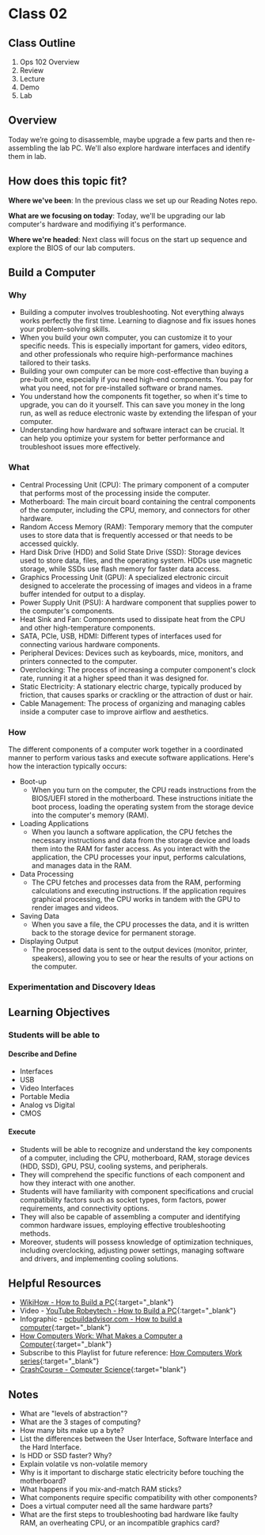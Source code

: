 # Class 02

## Class Outline

1. Ops 102 Overview
1. Review
1. Lecture
1. Demo
1. Lab 

## Overview

Today we’re going to disassemble, maybe upgrade a few parts and then re-assembling the lab PC. We'll also explore hardware interfaces and identify them in lab.

## How does this topic fit?

**Where we've been**:
In the previous class we set up our Reading Notes repo.

**What are we focusing on today**:
Today, we'll be upgrading our lab computer's hardware and modifiying it's performance.

**Where we're headed**:
Next class will focus on the start up sequence and explore the BIOS of our lab computers.

## Build a Computer

### Why
- Building a computer involves troubleshooting. Not everything always works perfectly the first time. Learning to diagnose and fix issues hones your problem-solving skills.
- When you build your own computer, you can customize it to your specific needs. This is especially important for gamers, video editors, and other professionals who require high-performance machines tailored to their tasks.
- Building your own computer can be more cost-effective than buying a pre-built one, especially if you need high-end components. You pay for what you need, not for pre-installed software or brand names.
- You understand how the components fit together, so when it's time to upgrade, you can do it yourself. This can save you money in the long run, as well as reduce electronic waste by extending the lifespan of your computer.
- Understanding how hardware and software interact can be crucial. It can help you optimize your system for better performance and troubleshoot issues more effectively.

### What
- Central Processing Unit (CPU): The primary component of a computer that performs most of the processing inside the computer.
- Motherboard: The main circuit board containing the central components of the computer, including the CPU, memory, and connectors for other hardware.
- Random Access Memory (RAM): Temporary memory that the computer uses to store data that is frequently accessed or that needs to be accessed quickly.
- Hard Disk Drive (HDD) and Solid State Drive (SSD): Storage devices used to store data, files, and the operating system. HDDs use magnetic storage, while SSDs use flash memory for faster data access.
- Graphics Processing Unit (GPU): A specialized electronic circuit designed to accelerate the processing of images and videos in a frame buffer intended for output to a display.
- Power Supply Unit (PSU): A hardware component that supplies power to the computer's components.
- Heat Sink and Fan: Components used to dissipate heat from the CPU and other high-temperature components.
- SATA, PCIe, USB, HDMI: Different types of interfaces used for connecting various hardware components.
- Peripheral Devices: Devices such as keyboards, mice, monitors, and printers connected to the computer.
- Overclocking: The process of increasing a computer component's clock rate, running it at a higher speed than it was designed for.
- Static Electricity: A stationary electric charge, typically produced by friction, that causes sparks or crackling or the attraction of dust or hair.
- Cable Management: The process of organizing and managing cables inside a computer case to improve airflow and aesthetics.

### How
The different components of a computer work together in a coordinated manner to perform various tasks and execute software applications. Here's how the interaction typically occurs:
- Boot-up
  - When you turn on the computer, the CPU reads instructions from the BIOS/UEFI stored in the motherboard. These instructions initiate the boot process, loading the operating system from the storage device into the computer's memory (RAM).
- Loading Applications
  - When you launch a software application, the CPU fetches the necessary instructions and data from the storage device and loads them into the RAM for faster access. As you interact with the application, the CPU processes your input, performs calculations, and manages data in the RAM.
- Data Processing
  - The CPU fetches and processes data from the RAM, performing calculations and executing instructions. If the application requires graphical processing, the CPU works in tandem with the GPU to render images and videos.
- Saving Data
  - When you save a file, the CPU processes the data, and it is written back to the storage device for permanent storage.
- Displaying Output
  - The processed data is sent to the output devices (monitor, printer, speakers), allowing you to see or hear the results of your actions on the computer.

### Experimentation and Discovery Ideas


## Learning Objectives

### Students will be able to

#### Describe and Define

- Interfaces
- USB
- Video Interfaces
- Portable Media
- Analog vs Digital
- CMOS

#### Execute

- Students will be able to recognize and understand the key components of a computer, including the CPU, motherboard, RAM, storage devices (HDD, SSD), GPU, PSU, cooling systems, and peripherals. 
- They will comprehend the specific functions of each component and how they interact with one another. 
- Students will have familiarity with component specifications and crucial compatibility factors such as socket types, form factors, power requirements, and connectivity options. 
- They will also be capable of assembling a computer and identifying common hardware issues, employing effective troubleshooting methods. 
- Moreover, students will possess knowledge of optimization techniques, including overclocking, adjusting power settings, managing software and drivers, and implementing cooling solutions.

## Helpful Resources

- [WikiHow - How to Build a PC](https://www.wikihow.com/Build-a-Computer){:target="_blank"}
- Video - [YouTube Robeytech - How to Build a PC](https://www.youtube.com/watch?v=MtALhv22Ltk){:target="_blank"}
- Infographic - [pcbuildadvisor.com - How to build a computer](https://www.pcbuildadvisor.com/how-to-build-a-computer-step-by-step-infographic/){:target="_blank"}
- [How Computers Work: What Makes a Computer a Computer](https://www.youtube.com/watch?v=mCq8-xTH7jA&list=PLzdnOPI1iJNcsRwJhvksEo1tJqjIqWbN-&index=3&){:target="_blank"}
- Subscribe to this Playlist for future reference: [How Computers Work series](https://www.youtube.com/playlist?list=PLzdnOPI1iJNcsRwJhvksEo1tJqjIqWbN-){:target="_blank"}
- [CrashCourse - Computer Science](https://www.youtube.com/playlist?list=PL8dPuuaLjXtNlUrzyH5r6jN9ulIgZBpdo){:target="blank"}

## Notes

- What are "levels of abstraction"?
- What are the 3 stages of computing?
- How many bits make up a byte?
- List the differences between the User Interface, Software Interface and the Hard Interface.
- Is HDD or SSD faster? Why?
- Explain volatile vs non-volatile memory
- Why is it important to discharge static electricity before touching the motherboard?
- What happens if you mix-and-match RAM sticks?
- What components require specific compatibility with other components?
- Does a virtual computer need all the same hardware parts?  
- What are the first steps to troubleshooting bad hardware like faulty RAM, an overheating CPU, or an incompatible graphics card?